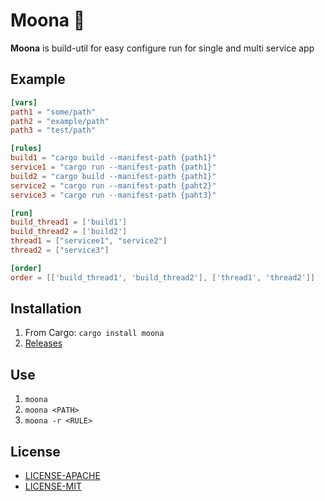 # Moona 🌙
**Moona** is build-util for easy configure run for single and multi service app

## Example

```toml
[vars]
path1 = "some/path"
path2 = "example/path"
path3 = "test/path"

[rules]
build1 = "cargo build --manifest-path {path1}"
service1 = "cargo run --manifest-path {path1}"
build2 = "cargo build --manifest-path {path1}"
service2 = "cargo run --manifest-path {paht2}"
service3 = "cargo run --manifest-path {paht3}"

[run]
build_thread1 = ['build1']
build_thread2 = ['build2']
thread1 = ["servicee1", "service2"]
thread2 = ["service3"]

[order]
order = [['build_thread1', 'build_thread2'], ['thread1', 'thread2']]
```

## Installation
1. From Cargo: ```cargo install moona```
2. [Releases](https://github.com/europeDreadlyDevil/Moona/releases/tag/moona-v0.1.0)

## Use
1. ```moona```
2. ```moona <PATH>```
3. ```moona -r <RULE>```

## License
* [LICENSE-APACHE](LICENSE-APACHE)
* [LICENSE-MIT](LICENSE-MIT)
